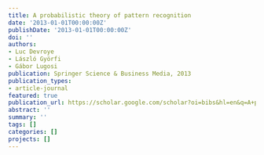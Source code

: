 ```yaml
---
title: A probabilistic theory of pattern recognition
date: '2013-01-01T00:00:00Z'
publishDate: '2013-01-01T00:00:00Z'
doi: ''
authors:
- Luc Devroye
- László Györfi
- Gábor Lugosi
publication: Springer Science & Business Media, 2013
publication_types:
- article-journal
featured: true
publication_url: https://scholar.google.com/scholar?oi=bibs&hl=en&q=A+probabilistic+theory+of+pattern+recognition
abstract: ''
summary: ''
tags: []
categories: []
projects: []
---
```

